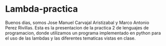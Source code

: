 # Lambda-practica
Buenos dias, somos Jose Manuel Carvajal Aristizabal y Marco Antonio Perez Rivillas.
Esta es la presentacion de la practica 2 de lenguajes de programacion, donde utilizamos un programa implementado en python para el uso de las lambdas y las diferentes tematicas vistas en clase.
